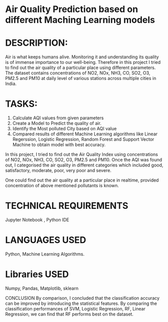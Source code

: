 # Air Quality Prediction based on different Maching Learning models

# DESCRIPTION:
Air is what keeps humans alive. Monitoring it and understanding its quality is of immense importance to our well-being. Therefore in this project I tried to find out  the air quality of a particular place using different parameters. The dataset contains concentrations of NO2, NOx, NH3, CO, SO2, O3, PM2.5 and PM10 at daily level of various stations across multiple cities in India.

# TASKS:
1) Calculate AQI values from given parameters
2) Create a Model to Predict the quality of air.
3) Identify the Most polluted City based on AQI value
4) Compared results of different Machine Learning algorithms like Linear Regerssion, Logistic Regression, Random Forest and Support Vector Machine to obtain 
   model with best accuracy.


In this project, I tried to find out the Air Quality Index using concentrations of NO2, NOx, NH3, CO, SO2, O3, PM2.5 and PM10. Once the AQI was found out, I categorised the air quality in different categories which included good, satisfactory, moderate, poor, very poor and severe.  

One could find out the air quality at a particular place in realtime, provided concentration of above mentioned pollutants is known.


# TECHNICAL REQUIREMENTS
Jupyter Notebook , Python IDE

# LANGUAGES USED
Python, Machine Learning Algorithms.

# Libraries USED
Numpy, Pandas, Matplotlib, sklearn


CONCLUSION
By comparison, I concluded that the classification accuracy can be improved by introducing the statistical features. By comparing the classification performances of SVM, Logistic Regression, RF, Linear Regression, we can find that RF performs best on the dataset.
